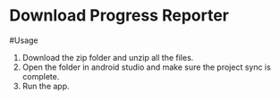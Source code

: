 # Download Progress Reporter

#Usage
1. Download the zip folder and unzip all the files.
2. Open the folder in android studio and make sure the project sync is complete.
3. Run the app.

